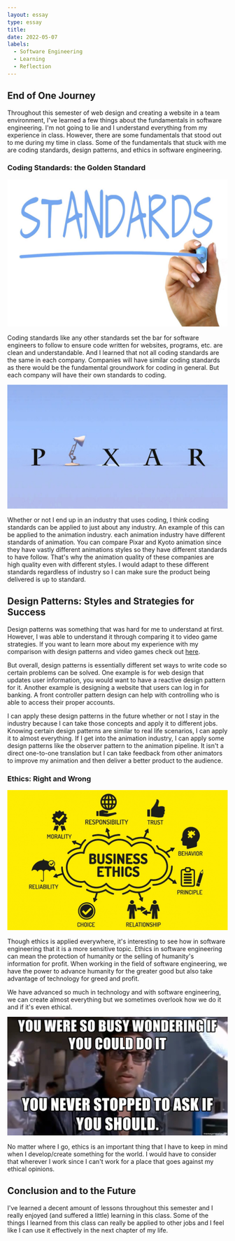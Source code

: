 ```yaml
---
layout: essay
type: essay
title: 
date: 2022-05-07
labels:
  - Software Engineering
  - Learning
  - Reflection
---
```


## End of One Journey

Throughout this semester of web design and creating a website in a team environment, I've learned a few things about the fundamentals in software engineering. I'm not going to lie and I understand everything from my experience in class. However, there are some fundamentals that stood out to me during my time in class. Some of the fundamentals that stuck with me are coding standards, design patterns, and ethics in software engineering. 

### Coding Standards: the Golden Standard
<img class="ui medium rounded image" src="../images/standards.jpg" alt="standard image">  

Coding standards like any other standards set the bar for software engineers to follow to ensure code written for websites, programs, etc. are clean and understandable. And I learned that not all coding standards are the same in each company. Companies will have similar coding standards as there would be the fundamental groundwork for coding in general. But each company will have their own standards to coding.  

<img class="ui medium rounded image" src="../images/pixar.jpg" alt="Pixar Pic">  

Whether or not I end up in an industry that uses coding, I think coding standards can be applied to just about any industry. An example of this can be applied to the animation industry. each animation industry have different standards of animation. You can compare Pixar and Kyoto animation since they have vastly different animations styles so they have different standards to have follow. That's why the animation quality of these companies are high quality even with different styles. I would adapt to these different standards regardless of industry so I can make sure the product being delivered is up to standard.  

## Design Patterns: Styles and Strategies for Success  

Design patterns was something that was hard for me to understand at first. However, I was able to understand it through comparing it to video game strategies. If you want to learn more about my experience with my comparison with design patterns and video games check out [here](https://ltonglee3104.github.io/essays/Design-Patterns.html).  
  
But overall, design patterns is essentially different set ways to write code so certain problems can be solved. One example is for web design that updates user information, you would want to have a reactive design pattern for it. Another example is designing a website that users can log in for banking. A front controller pattern design can help with controlling who is able to access their proper accounts.  

I can apply these design patterns in the future whether or not I stay in the industry because I can take those concepts and apply it to different jobs. Knowing certain design patterns are similar to real life scenarios, I can apply it to almost everything. If I get into the animation industry, I can apply some design patterns like the observer pattern to the animation pipeline. It isn't a direct one-to-one translation but I can take feedback from other animators to improve my animation and then deliver a better product to the audience.  
  
### Ethics: Right and Wrong
<img class="ui medium rounded image" src="../images/ethics.jpeg" alt="standard image">  

Though ethics is applied everywhere, it's interesting to see how in software engineering that it is a more sensitive topic. Ethics in software engineering can mean the protection of humanity or the selling of humanity's information for profit. When working in the field of software engineering, we have the power to advance humanity for the greater good but also take advantage of technology for greed and profit.  

We have advanced so much in technology and with software engineering, we can create almost everything but we sometimes overlook how we do it and if it's even ethical.  

<img class="ui medium rounded image" src="../images/should-could.jpg" alt="Meme">  

No matter where I go, ethics is an important thing that I have to keep in mind when I develop/create something for the world. I would have to consider that wherever I work since I can't work for a place that goes against my ethical opinions. 

## Conclusion and to the Future

I've learned a decent amount of lessons throughout this semester and I really enjoyed (and suffered a little) learning in this class. Some of the things I learned from this class can really be applied to other jobs and I feel like I can use it effectively in the next chapter of my life.

